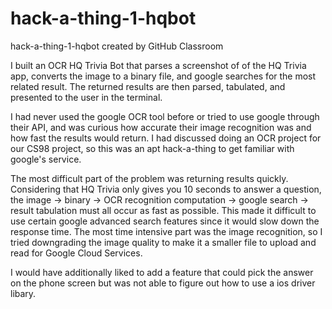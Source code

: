 # hack-a-thing-1-hqbot
hack-a-thing-1-hqbot created by GitHub Classroom

I built an OCR HQ Trivia Bot that parses a screenshot of of the HQ Trivia app, converts the image to a binary file, and google searches for the most related result. The returned results are then parsed, tabulated, and presented to the user in the terminal. 

I had never used the google OCR tool before or tried to use google through their API, and was curious how accurate their image recognition was and how fast the results would return. I had discussed doing an OCR project for our CS98 project, so this was an apt hack-a-thing to get familiar with google's service. 

The most difficult part of the problem was returning results quickly. Considering that HQ Trivia only gives you 10 seconds to answer a question, the image -> binary -> OCR recognition computation -> google search -> result tabulation must all occur as fast as possible. This made it difficult to use certain google advanced search features since it would slow down the response time. The most time intensive part was the image recognition, so I tried downgrading the image quality to make it a smaller file to upload and read for Google Cloud Services. 

I would have additionally liked to add a feature that could pick the answer on the phone screen but was not able to figure out how to use a ios driver libary. 
